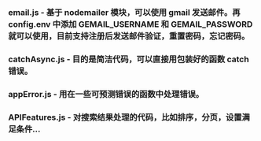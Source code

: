 ### email.js - 基于 nodemailer 模块，可以使用 gmail 发送邮件。再 config.env 中添加 GEMAIL_USERNAME 和 GEMAIL_PASSWORD 就可以使用，目前支持注册后发送邮件验证，重置密码，忘记密码。

### catchAsync.js - 目的是简洁代码，可以直接用包装好的函数 catch 错误。

### appError.js - 用在一些可预测错误的函数中处理错误。

### APIFeatures.js - 对搜索结果处理的代码，比如排序，分页，设置满足条件...
